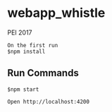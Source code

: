 # webapp_whistle
PEI 2017

```
On the first run
$npm install

```
## Run Commands
```
$npm start

Open http://localhost:4200

```
